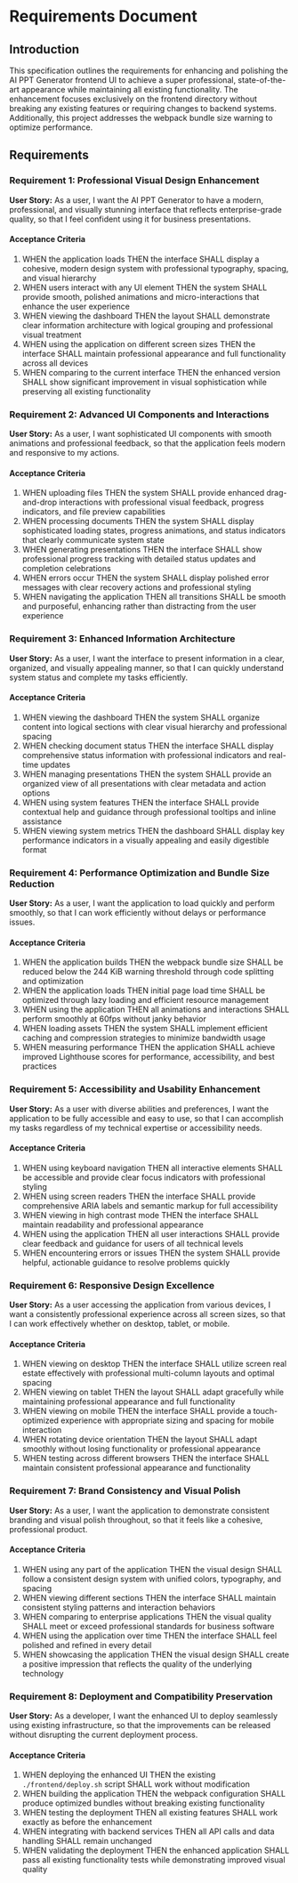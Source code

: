 # Requirements Document

## Introduction

This specification outlines the requirements for enhancing and polishing the AI PPT Generator frontend UI to achieve a super professional, state-of-the-art appearance while maintaining all existing functionality. The enhancement focuses exclusively on the frontend directory without breaking any existing features or requiring changes to backend systems. Additionally, this project addresses the webpack bundle size warning to optimize performance.

## Requirements

### Requirement 1: Professional Visual Design Enhancement

**User Story:** As a user, I want the AI PPT Generator to have a modern, professional, and visually stunning interface that reflects enterprise-grade quality, so that I feel confident using it for business presentations.

#### Acceptance Criteria

1. WHEN the application loads THEN the interface SHALL display a cohesive, modern design system with professional typography, spacing, and visual hierarchy
2. WHEN users interact with any UI element THEN the system SHALL provide smooth, polished animations and micro-interactions that enhance the user experience
3. WHEN viewing the dashboard THEN the layout SHALL demonstrate clear information architecture with logical grouping and professional visual treatment
4. WHEN using the application on different screen sizes THEN the interface SHALL maintain professional appearance and full functionality across all devices
5. WHEN comparing to the current interface THEN the enhanced version SHALL show significant improvement in visual sophistication while preserving all existing functionality

### Requirement 2: Advanced UI Components and Interactions

**User Story:** As a user, I want sophisticated UI components with smooth animations and professional feedback, so that the application feels modern and responsive to my actions.

#### Acceptance Criteria

1. WHEN uploading files THEN the system SHALL provide enhanced drag-and-drop interactions with professional visual feedback, progress indicators, and file preview capabilities
2. WHEN processing documents THEN the system SHALL display sophisticated loading states, progress animations, and status indicators that clearly communicate system state
3. WHEN generating presentations THEN the interface SHALL show professional progress tracking with detailed status updates and completion celebrations
4. WHEN errors occur THEN the system SHALL display polished error messages with clear recovery actions and professional styling
5. WHEN navigating the application THEN all transitions SHALL be smooth and purposeful, enhancing rather than distracting from the user experience

### Requirement 3: Enhanced Information Architecture

**User Story:** As a user, I want the interface to present information in a clear, organized, and visually appealing manner, so that I can quickly understand system status and complete my tasks efficiently.

#### Acceptance Criteria

1. WHEN viewing the dashboard THEN the system SHALL organize content into logical sections with clear visual hierarchy and professional spacing
2. WHEN checking document status THEN the interface SHALL display comprehensive status information with professional indicators and real-time updates
3. WHEN managing presentations THEN the system SHALL provide an organized view of all presentations with clear metadata and action options
4. WHEN using system features THEN the interface SHALL provide contextual help and guidance through professional tooltips and inline assistance
5. WHEN viewing system metrics THEN the dashboard SHALL display key performance indicators in a visually appealing and easily digestible format

### Requirement 4: Performance Optimization and Bundle Size Reduction

**User Story:** As a user, I want the application to load quickly and perform smoothly, so that I can work efficiently without delays or performance issues.

#### Acceptance Criteria

1. WHEN the application builds THEN the webpack bundle size SHALL be reduced below the 244 KiB warning threshold through code splitting and optimization
2. WHEN the application loads THEN initial page load time SHALL be optimized through lazy loading and efficient resource management
3. WHEN using the application THEN all animations and interactions SHALL perform smoothly at 60fps without janky behavior
4. WHEN loading assets THEN the system SHALL implement efficient caching and compression strategies to minimize bandwidth usage
5. WHEN measuring performance THEN the application SHALL achieve improved Lighthouse scores for performance, accessibility, and best practices

### Requirement 5: Accessibility and Usability Enhancement

**User Story:** As a user with diverse abilities and preferences, I want the application to be fully accessible and easy to use, so that I can accomplish my tasks regardless of my technical expertise or accessibility needs.

#### Acceptance Criteria

1. WHEN using keyboard navigation THEN all interactive elements SHALL be accessible and provide clear focus indicators with professional styling
2. WHEN using screen readers THEN the interface SHALL provide comprehensive ARIA labels and semantic markup for full accessibility
3. WHEN viewing in high contrast mode THEN the interface SHALL maintain readability and professional appearance
4. WHEN using the application THEN all user interactions SHALL provide clear feedback and guidance for users of all technical levels
5. WHEN encountering errors or issues THEN the system SHALL provide helpful, actionable guidance to resolve problems quickly

### Requirement 6: Responsive Design Excellence

**User Story:** As a user accessing the application from various devices, I want a consistently professional experience across all screen sizes, so that I can work effectively whether on desktop, tablet, or mobile.

#### Acceptance Criteria

1. WHEN viewing on desktop THEN the interface SHALL utilize screen real estate effectively with professional multi-column layouts and optimal spacing
2. WHEN viewing on tablet THEN the layout SHALL adapt gracefully while maintaining professional appearance and full functionality
3. WHEN viewing on mobile THEN the interface SHALL provide a touch-optimized experience with appropriate sizing and spacing for mobile interaction
4. WHEN rotating device orientation THEN the layout SHALL adapt smoothly without losing functionality or professional appearance
5. WHEN testing across different browsers THEN the interface SHALL maintain consistent professional appearance and functionality

### Requirement 7: Brand Consistency and Visual Polish

**User Story:** As a user, I want the application to demonstrate consistent branding and visual polish throughout, so that it feels like a cohesive, professional product.

#### Acceptance Criteria

1. WHEN using any part of the application THEN the visual design SHALL follow a consistent design system with unified colors, typography, and spacing
2. WHEN viewing different sections THEN the interface SHALL maintain consistent styling patterns and interaction behaviors
3. WHEN comparing to enterprise applications THEN the visual quality SHALL meet or exceed professional standards for business software
4. WHEN using the application over time THEN the interface SHALL feel polished and refined in every detail
5. WHEN showcasing the application THEN the visual design SHALL create a positive impression that reflects the quality of the underlying technology

### Requirement 8: Deployment and Compatibility Preservation

**User Story:** As a developer, I want the enhanced UI to deploy seamlessly using existing infrastructure, so that the improvements can be released without disrupting the current deployment process.

#### Acceptance Criteria

1. WHEN deploying the enhanced UI THEN the existing `./frontend/deploy.sh` script SHALL work without modification
2. WHEN building the application THEN the webpack configuration SHALL produce optimized bundles without breaking existing functionality
3. WHEN testing the deployment THEN all existing features SHALL work exactly as before the enhancement
4. WHEN integrating with backend services THEN all API calls and data handling SHALL remain unchanged
5. WHEN validating the deployment THEN the enhanced application SHALL pass all existing functionality tests while demonstrating improved visual quality